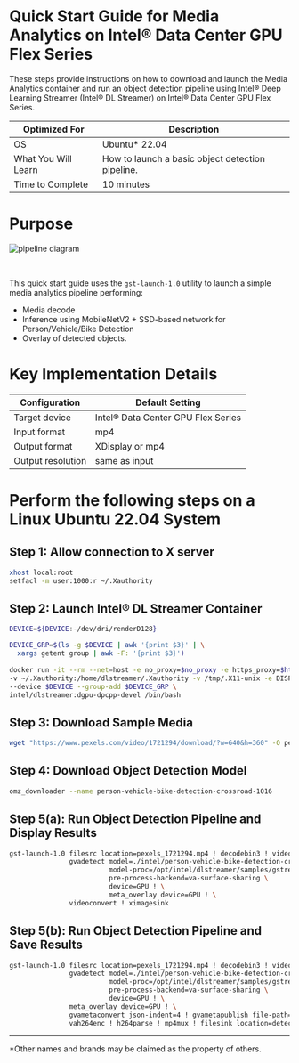 # Quick Start Guide for Media Analytics on Intel® Data Center GPU Flex Series

These steps provide instructions on how to download and launch the Media
Analytics container and run an object detection pipeline using 
Intel® Deep Learning Streamer (Intel® DL Streamer) on 
Intel® Data Center GPU Flex Series.
  
| Optimized For |Description|
|--- |--- |
|   OS | Ubuntu\* 22.04 |
|What You Will Learn  | How to launch a basic object detection pipeline. |
|Time to Complete      |10 minutes|



# Purpose

![pipeline diagram](pipeline_diagram_ma_qsg.png)

<br />

This quick start guide uses the `gst-launch-1.0` utility to launch a
simple media analytics pipeline performing:

-   Media decode
-   Inference using MobileNetV2 + SSD-based network for
    Person/Vehicle/Bike Detection
-   Overlay of detected objects.

# Key Implementation Details

Configuration    |   Default Setting|
 ------------------- |-----------------------------------
  Target device     |  Intel® Data Center GPU Flex Series
  Input format     |   mp4
  Output format      | XDisplay or mp4
  Output resolution |  same as input

# Perform the following steps on a Linux Ubuntu 22.04 System

## Step 1: Allow connection to X server

``` bash
xhost local:root
setfacl -m user:1000:r ~/.Xauthority
```

## Step 2: Launch Intel® DL Streamer Container

``` bash
DEVICE=${DEVICE:-/dev/dri/renderD128}

DEVICE_GRP=$(ls -g $DEVICE | awk '{print $3}' | \
  xargs getent group | awk -F: '{print $3}')
  
docker run -it --rm --net=host -e no_proxy=$no_proxy -e https_proxy=$https_proxy -e socks_proxy=$socks_proxy -e http_proxy=$http_proxy \
-v ~/.Xauthority:/home/dlstreamer/.Xauthority -v /tmp/.X11-unix -e DISPLAY=$DISPLAY \
--device $DEVICE --group-add $DEVICE_GRP \
intel/dlstreamer:dgpu-dpcpp-devel /bin/bash
```

## Step 3: Download Sample Media

``` bash
wget "https://www.pexels.com/video/1721294/download/?w=640&h=360" -O pexels_1721294.mp4
```

## Step 4: Download Object Detection Model

``` bash
omz_downloader --name person-vehicle-bike-detection-crossroad-1016
```

## Step 5(a): Run Object Detection Pipeline and Display Results

``` bash
gst-launch-1.0 filesrc location=pexels_1721294.mp4 ! decodebin3 ! video/x-raw\(memory:VAMemory\) ! \
               gvadetect model=./intel/person-vehicle-bike-detection-crossroad-1016/FP16-INT8/person-vehicle-bike-detection-crossroad-1016.xml \
                         model-proc=/opt/intel/dlstreamer/samples/gstreamer/model_proc/intel/person-vehicle-bike-detection-crossroad-1016.json \
                         pre-process-backend=va-surface-sharing \
                         device=GPU ! \
                         meta_overlay device=GPU ! \
               videoconvert ! ximagesink
```

## Step 5(b): Run Object Detection Pipeline and Save Results

``` bash
gst-launch-1.0 filesrc location=pexels_1721294.mp4 ! decodebin3 ! video/x-raw\(memory:VAMemory\) ! \
               gvadetect model=./intel/person-vehicle-bike-detection-crossroad-1016/FP16-INT8/person-vehicle-bike-detection-crossroad-1016.xml \
                         model-proc=/opt/intel/dlstreamer/samples/gstreamer/model_proc/intel/person-vehicle-bike-detection-crossroad-1016.json \
                         pre-process-backend=va-surface-sharing \
                         device=GPU ! \
               meta_overlay device=GPU ! \
               gvametaconvert json-indent=4 ! gvametapublish file-path=detection_results.json ! \
               vah264enc ! h264parse ! mp4mux ! filesink location=detection_output.mp4
```

------------------------------------------------------------------------
\*Other names and brands may be claimed as the property of others.
